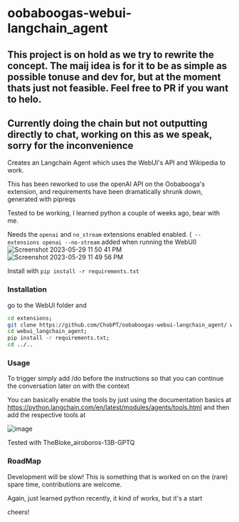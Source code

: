 # oobaboogas-webui-langchain_agent

## This project is on hold as we try to rewrite the concept. The maij idea is for it to be as simple as possible tonuse and dev for, but at the moment thats just not feasible. Feel free to PR if you want to helo. 

## Currently doing the chain but not outputting directly to chat, working on this as we speak, sorry for the inconvenience

Creates an Langchain Agent which uses the WebUI's API and Wikipedia to work. 

This has been reworked to use the openAI API on the Oobabooga's extension, and requirements have been dramatically shrunk down, generated with pipreqs

Tested to be working, I learned python a couple of weeks ago, bear with me.

Needs the  `openai` and `no_stream` extensions enabled enabled. (` --extensions openai --no-stream` added when running the WebUI)
![Screenshot 2023-05-29 11 50 41 PM](https://github.com/ChobPT/oobaboogas-webui-langchain_agent/assets/45816945/194dc79a-c44e-43a6-a9c3-e9505d7b2613)
![Screenshot 2023-05-29 11 49 56 PM](https://github.com/ChobPT/oobaboogas-webui-langchain_agent/assets/45816945/57314a63-cffc-45a1-87e2-5b7e0e0ffdc6)


Install with `pip install -r requirements.txt` 

### Installation

go to the WebUI folder and   
```bash
cd extensions;
git clone https://github.com/ChobPT/oobaboogas-webui-langchain_agent/ webui_langchain_agent;
cd webui_langchain_agent;
pip install -r requirements.txt;
cd ../..
```

### Usage
To trigger simply add /do before the instructions so that you can continue the conversation later on with the context

You can basically enable the tools by just using the documentation basics at https://python.langchain.com/en/latest/modules/agents/tools.html and then add the respective tools at

![image](https://user-images.githubusercontent.com/45816945/236650063-3220e6f6-5ce9-40b7-8252-43d2cab3ac87.png)


Tested with TheBloke_airoboros-13B-GPTQ

### RoadMap

Development will be slow! This is something that is worked on on the (rare) spare time, contributions are welcome.

Again, just learned python recently, it kind of works, but it's a start

cheers!
